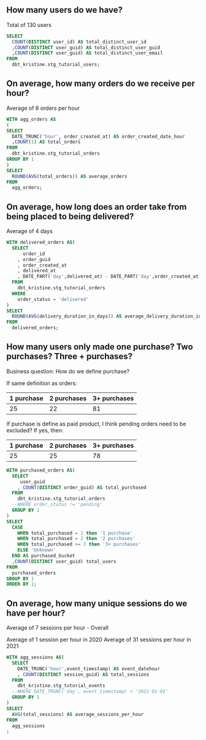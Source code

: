 ## How many users do we have?
Total of 130 users

```sql
SELECT 
  COUNT(DISTINCT user_id) AS total_distinct_user_id
  ,COUNT(DISTINCT user_guid) AS total_distinct_user_guid
  ,COUNT(DISTINCT user_guid) AS total_distinct_user_email
FROM 
  dbt_kristine.stg_tutorial_users;
```

## On average, how many orders do we receive per hour?
Average of 8 orders per hour

```sql
WITH agg_orders AS
(
SELECT 
  DATE_TRUNC('hour', order_created_at) AS order_created_date_hour
  ,COUNT(1) AS total_orders
FROM 
  dbt_kristine.stg_tutorial_orders
GROUP BY 1
)
SELECT 
  ROUND(AVG(total_orders)) AS average_orders
FROM 
  agg_orders;
```

## On average, how long does an order take from being placed to being delivered?
Average of 4 days

```sql
WITH delivered_orders AS(
  SELECT
      order_id
    , order_guid
    , order_created_at
    , delivered_at
    , DATE_PART('day',delivered_at) - DATE_PART('day',order_created_at) AS delivery_duration_in_days 
  FROM
    dbt_kristine.stg_tutorial_orders
  WHERE
    order_status = 'delivered'
)
SELECT
  ROUND(AVG(delivery_duration_in_days)) AS average_delivery_duration_in_days
FROM
  delivered_orders;
```


## How many users only made one purchase? Two purchases? Three + purchases?

Business question: How do we define purchase? 

If same definition as orders:

1 purchase | 2 purchases | 3+ purchases
-----------|-------------|--------------
    25     |      22     |       81


If purchase is define as paid product, I think pending orders need to be excluded? 
If yes, then:

1 purchase | 2 purchases | 3+ purchases
-----------|-------------|--------------
    25     |      25     |       78

```sql
WITH purchased_orders AS(
  SELECT 
     user_guid
    , COUNT(DISTINCT order_guid) AS total_purchased 
  FROM 
    dbt_kristine.stg_tutorial_orders 
  --WHERE order_status != 'pending'
  GROUP BY 1
)
SELECT 
  CASE 
    WHEN total_purchased = 1 then '1 purchase' 
    WHEN total_purchased = 2 then '2 purchases' 
    WHEN total_purchased >= 3 then '3+ purchases' 
    ELSE 'Unknown' 
  END AS purchased_bucket
  ,COUNT(DISTINCT user_guid) total_users 
FROM 
  purchased_orders
GROUP BY 1 
ORDER BY 1;
```

## On average, how many unique sessions do we have per hour?

Average of 7  sessions per hour - Overall

Average of 1  session per hour in 2020
Average of 31 sessions per hour in 2021

```sql
WITH agg_sessions AS(
  SELECT 
    DATE_TRUNC('hour',event_timestamp) AS event_datehour
    , COUNT(DISTINCT session_guid) AS total_sessions 
  FROM 
    dbt_kristine.stg_tutorial_events 
  --WHERE DATE_TRUNC('day', event_timestamp) < '2021-01-01'
  GROUP BY 1
)
SELECT 
  AVG(total_sessions) AS average_sessions_per_hour
FROM
  agg_sessions
;
```